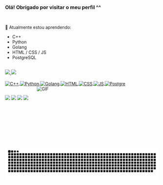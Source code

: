 ### Olá! Obrigado por visitar o meu perfil ^^

<br>

  🌱 Atualmente estou aprendendo:
   * C++
   * Python
   * Golang
   * HTML / CSS / JS
   * PostgreSQL

<br>

<div>
  <a href="https://github.com/GabrielVitorGL">
  <img height="180em" src="https://github-readme-stats.vercel.app/api?username=GabrielVitorGL&show_icons=true&theme=chartreuse-dark&include_all_commits=true&count_private=true"/>
  <img height="180em" src="https://github-readme-stats.vercel.app/api/top-langs/?username=GabrielVitorGL&layout=compact&langs_count=7&theme=chartreuse-dark"/>
</div>
  
<div style="display: inline_block"><br>
  <img align="center" alt="C++" height="35" width="45" src="https://cdn.jsdelivr.net/gh/devicons/devicon/icons/cplusplus/cplusplus-original.svg">
  <img align="center" alt="Python" height="35" width="45" src="https://cdn.jsdelivr.net/gh/devicons/devicon/icons/python/python-original.svg">
  <img align="center" alt="Golang" height="35" width="45" src="https://cdn.jsdelivr.net/gh/devicons/devicon/icons/go/go-original-wordmark.svg">
  <img align="center" alt="HTML" height="35" width="45" src="https://cdn.jsdelivr.net/gh/devicons/devicon/icons/html5/html5-original.svg">
  <img align="center" alt="CSS" height="35" width="45" src="https://cdn.jsdelivr.net/gh/devicons/devicon/icons/css3/css3-original.svg">
  <img align="center" alt="JS" height="35" width="45" src="https://cdn.jsdelivr.net/gh/devicons/devicon/icons/javascript/javascript-original.svg">
  <img align="center" alt="Postgre" height="35" width="45" src="https://cdn.jsdelivr.net/gh/devicons/devicon/icons/postgresql/postgresql-original.svg">
  <img align="right" alt="GIF" height="200" width="400" src="https://github.com/GabrielVitorGL/GabrielVitorGL/blob/main/GIF_v2.gif?raw=true">
</div>
  
##
  
<div> 
 <a href="https://discord.gg/wagxzStdcR" target="_blank"><img src="https://img.shields.io/badge/Discord-7289DA?style=for-the-badge&logo=discord&logoColor=white" target="_blank"></a> 
  <a href = "mailto:gabrielvitorcom@hotmail.com"><img src="https://img.shields.io/badge/Gmail-D14836?style=for-the-badge&logo=gmail&logoColor=white" target="_blank"></a>
  <a href = "https://teams.microsoft.com/l/chat/0/0?users=gabriel.lourenco18@etec.sp.gov.br"><img src="https://img.shields.io/badge/Microsoft_Teams-6264A7?style=for-the-badge&logo=microsoft-teams&logoColor=white" target="_blank"></a>
   <a href = "https://wa.me/5511910449191"><img src="https://img.shields.io/badge/WhatsApp-25D366?style=for-the-badge&logo=whatsapp&logoColor=white" target="_blank"></a>
 
  ![Snake animation](https://github.com/GabrielVitorGL/GabrielVitorGL/blob/output/github-contribution-grid-snake.svg)
 
</div>

  
